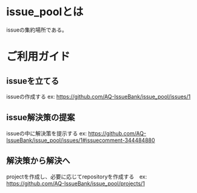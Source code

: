 # issue_poolとは
issueの集約場所である。

# ご利用ガイド
## issueを立てる
issueの作成する ex: https://github.com/AQ-IssueBank/issue_pool/issues/1

## issue解決策の提案
issueの中に解決策を提示する ex: https://github.com/AQ-IssueBank/issue_pool/issues/1#issuecomment-344484880

## 解決策から解決へ
projectを作成し、必要に応じてrepositoryを作成する　ex: https://github.com/AQ-IssueBank/issue_pool/projects/1
